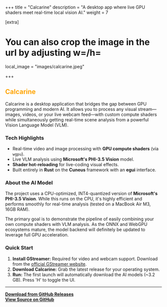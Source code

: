 +++
title = "Calcarine"
description = "A desktop app where live GPU shaders meet real-time local vision AI."
weight = 7

[extra]
# You can also crop the image in the url by adjusting w=/h=
local_image = "images/calcarine.jpeg"

+++

<h2><span style="color:orange;"> Calcarine </span></h2>

Calcarine is a desktop application that bridges the gap between GPU programming and modern AI. It allows you to process any visual stream—images, videos, or your live webcam feed—with custom compute shaders while simultaneously getting real-time scene analysis from a powerful Vision Language Model (VLM).

### Tech Highlights
*   Real-time video and image processing with **GPU compute shaders** (via `wgpu`).
*   Live VLM analysis using **Microsoft's PHI-3.5 Vision** model.
*   **Shader hot-reloading** for live-coding visual effects.
*   Built entirely in **Rust** on the **Cuneus** framework with an **egui** interface.

### About the AI Model
The project uses a CPU-optimized, INT4-quantized version of **Microsoft's PHI-3.5 Vision**. While this runs on the CPU, it's highly efficient and performs smoothly for real-time analysis (tested on a MacBook Air M3, 16GB RAM).

The primary goal is to demonstrate the pipeline of easily combining your own compute shaders with VLM analysis. As the ONNX and WebGPU ecosystems mature, the model backend will definitely be updated to leverage full GPU acceleration.

### Quick Start
1.  **Install GStreamer:** Required for video and webcam support. Download from the [official GStreamer website](https://gstreamer.freedesktop.org/download/).
2.  **Download Calcarine:** Grab the latest release for your operating system.
3.  **Run:** The first launch will automatically download the AI models (~3.2 GB). Press 'H' to toggle the UI.

---

[**Download from GitHub Releases**](https://github.com/altunenes/calcarine/releases)
<br>
[**View Source on GitHub**](https://github.com/altunenes/calcarine)